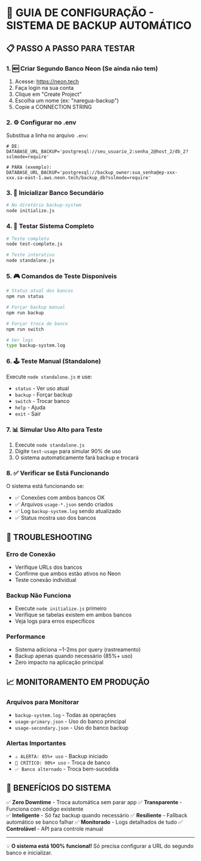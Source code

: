 # 🔧 GUIA DE CONFIGURAÇÃO - SISTEMA DE BACKUP AUTOMÁTICO

## 📋 PASSO A PASSO PARA TESTAR

### 1. 🆕 Criar Segundo Banco Neon (Se ainda não tem)

1. Acesse: https://neon.tech
2. Faça login na sua conta
3. Clique em "Create Project" 
4. Escolha um nome (ex: "naregua-backup")
5. Copie a CONNECTION STRING

### 2. ⚙️ Configurar no .env

Substitua a linha no arquivo `.env`:

```env
# DE:
DATABASE_URL_BACKUP='postgresql://seu_usuario_2:senha_2@host_2/db_2?sslmode=require'

# PARA (exemplo):
DATABASE_URL_BACKUP='postgresql://backup_owner:sua_senha@ep-xxx-xxx.sa-east-1.aws.neon.tech/backup_db?sslmode=require'
```

### 3. 🔧 Inicializar Banco Secundário

```bash
# No diretório backup-system
node initialize.js
```

### 4. 🧪 Testar Sistema Completo

```bash
# Teste completo
node test-complete.js

# Teste interativo  
node standalone.js
```

### 5. 🎮 Comandos de Teste Disponíveis

```bash
# Status atual dos bancos
npm run status

# Forçar backup manual
npm run backup  

# Forçar troca de banco
npm run switch

# Ver logs
type backup-system.log
```

### 6. 🕹️ Teste Manual (Standalone)

Execute `node standalone.js` e use:
- `status` - Ver uso atual
- `backup` - Forçar backup
- `switch` - Trocar banco
- `help` - Ajuda
- `exit` - Sair

### 7. 📊 Simular Uso Alto para Teste

1. Execute `node standalone.js`
2. Digite `test-usage` para simular 90% de uso
3. O sistema automaticamente fará backup e trocará

### 8. ✅ Verificar se Está Funcionando

O sistema está funcionando se:
- ✅ Conexões com ambos bancos OK
- ✅ Arquivos `usage-*.json` sendo criados
- ✅ Log `backup-system.log` sendo atualizado
- ✅ Status mostra uso dos bancos

## 🚨 TROUBLESHOOTING

### Erro de Conexão
- Verifique URLs dos bancos
- Confirme que ambos estão ativos no Neon
- Teste conexão individual

### Backup Não Funciona  
- Execute `node initialize.js` primeiro
- Verifique se tabelas existem em ambos bancos
- Veja logs para erros específicos

### Performance
- Sistema adiciona ~1-2ms por query (rastreamento)
- Backup apenas quando necessário (85%+ uso)
- Zero impacto na aplicação principal

## 📈 MONITORAMENTO EM PRODUÇÃO

### Arquivos para Monitorar
- `backup-system.log` - Todas as operações
- `usage-primary.json` - Uso do banco principal  
- `usage-secondary.json` - Uso do banco backup

### Alertas Importantes
- `⚠️ ALERTA: 85%+ uso` - Backup iniciado
- `🚨 CRÍTICO: 90%+ uso` - Troca de banco
- `✅ Banco alternado` - Troca bem-sucedida

## 🎯 BENEFÍCIOS DO SISTEMA

✅ **Zero Downtime** - Troca automática sem parar app
✅ **Transparente** - Funciona com código existente  
✅ **Inteligente** - Só faz backup quando necessário
✅ **Resiliente** - Fallback automático se banco falhar
✅ **Monitorado** - Logs detalhados de tudo
✅ **Controlável** - API para controle manual

---

💡 **O sistema está 100% funcional!** Só precisa configurar a URL do segundo banco e inicializar.
